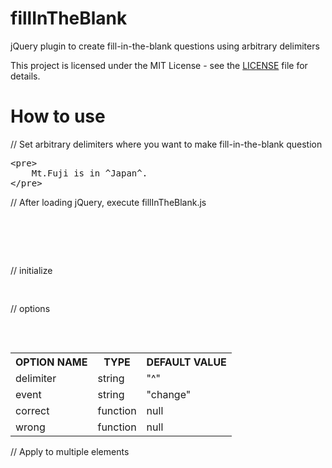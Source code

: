 # fillInTheBlank

jQuery plugin to create fill-in-the-blank questions using arbitrary delimiters

This project is licensed under the MIT License - see the [LICENSE](LICENSE) file for details.

# How to use

// Set arbitrary delimiters where you want to make fill-in-the-blank question

<pre>
&lt;pre&gt;
    Mt.Fuji is in ^Japan^.
&lt;/pre&gt;
</pre>

// After loading jQuery, execute fillInTheBlank.js
<pre>
<script src="path/to/jquery.js"></script>
<script src="path/to/fillInTheBlank.js"></script>
</pre>
// initialize
<pre>
<script>
  $("pre").fillInTheBlank();
</script>
</pre>

// options
<pre>
<script>
$("pre").fillInTheBlank({
    delimiter: "^", // Delimiter to use -- default "^"
    event: "change", // Event that triggers the check　--default "change"
    correct: function() {
      alert("Correct!"); // When event is occured and answer is collect..
    },
    wrong: function() {
      alert("Sorry, that's incorrect."); // When event is occured and answer is wrong..
    }
});
</script>
</pre>
<table>
  <tr>
    <th>OPTION NAME</th><th>TYPE</th><th>DEFAULT VALUE</th>
  </tr>
  <tr>
    <td>delimiter</td><td>string</td><td>"^"</td>
  </tr>
  <tr>
    <td>event</td><td>string</td><td>"change"</td>
  </tr>
  <tr>
    <td>correct</td><td>function</td><td>null</td>
  </tr>
    <td>wrong</td><td>function</td><td>null</td>
</table>

// Apply to multiple elements
<pre>
<script>
$("pre").each(function(){
    $(this).fillInTheBlank({
        //options
    });
});
</script>
</pre>